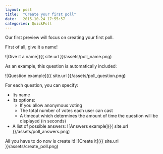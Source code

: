 ```yaml
---
layout: post
title:  "Create your first poll"
date:   2015-10-24 17:55:57
categories: QuickPoll
---
```


Our first preview will focus on creating your first poll.

First of all, give it a name!

![Give it a name]({{ site.url }}/assets/poll_name.png)

As an example, this question is automatically included:

![Question example]({{ site.url }}/assets/poll_question.png)

For each question, you can specify:
<ul>
	<li>Its name</li>
	<li>Its options:
		<ul>
			<li>If you allow anonymous voting</li>
			<li>The total number of votes each user can cast</li>
			<li>A timeout which determines the amount of time the question will be displayed (in seconds)</li>
		</ul>
	</li>
	<li>A list of possible answers:
		![Answers example]({{ site.url }}/assets/poll_answers.png)
	</li>
 </ul>
 
All you have to do now is create it!
![Create it]({{ site.url }}/assets/create_poll.png)